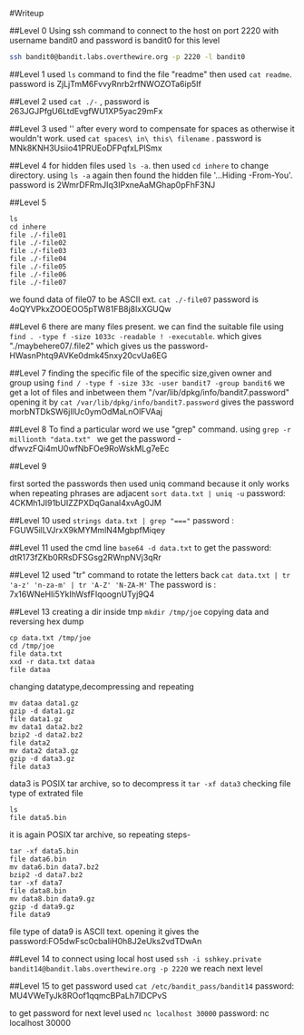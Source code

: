#Writeup

##Level 0
Using ssh command to connect to the host on port 2220 with username bandit0 and password is bandit0 for this level
```bash
ssh bandit0@bandit.labs.overthewire.org -p 2220 -l bandit0
```

##Level 1
used ```ls``` command to find the file "readme" then used ```cat readme```. password is ZjLjTmM6FvvyRnrb2rfNWOZOTa6ip5If

##Level 2
used ```cat ./-``` , password is 263JGJPfgU6LtdEvgfWU1XP5yac29mFx

##Level 3
used '\' after every word to compensate for spaces as otherwise it wouldn't work.
used ```cat spaces\ in\ this\ filename``` . password is MNk8KNH3Usiio41PRUEoDFPqfxLPlSmx

##Level 4
for hidden files used ```ls -a```. then used ```cd inhere``` to change directory. using ```ls -a``` again then found the hidden file '...Hiding -From-You'. password is 2WmrDFRmJIq3IPxneAaMGhap0pFhF3NJ

##Level 5

```
ls
cd inhere
file ./-file01
file ./-file02
file ./-file03
file ./-file04
file ./-file05
file ./-file06
file ./-file07
```
we found data of file07 to be ASCII ext.
```cat ./-file07```
password is 4oQYVPkxZOOEOO5pTW81FB8j8lxXGUQw

##Level 6
there are many files present. we can find the suitable file using ```find . -type f -size 1033c -readable ! -executable```. which gives "./maybehere07/.file2" which gives us the password- HWasnPhtq9AVKe0dmk45nxy20cvUa6EG 

##Level 7
finding the specific file of the specific size,given owner and group using ```find / -type f -size 33c -user bandit7 -group bandit6``` we get a lot of files and inbetween them "/var/lib/dpkg/info/bandit7.password"
opening it by ```cat /var/lib/dpkg/info/bandit7.password``` gives the password morbNTDkSW6jIlUc0ymOdMaLnOlFVAaj


##Level 8
To find a particular word we use "grep" command.
using ```grep -r millionth "data.txt" ``` we get the password - dfwvzFQi4mU0wfNbFOe9RoWskMLg7eEc

##Level 9

first sorted the passwords then used uniq command because it only works when repeating phrases are adjacent 
```sort data.txt | uniq -u```
password: 4CKMh1JI91bUIZZPXDqGanal4xvAg0JM

##Level 10
used ```strings data.txt | grep "==="```
password : FGUW5ilLVJrxX9kMYMmlN4MgbpfMiqey

##Level 11
used the cmd line ```base64 -d data.txt``` to get the password: dtR173fZKb0RRsDFSGsg2RWnpNVj3qRr

##Level 12
used "tr" command to rotate the letters back
```cat data.txt | tr 'a-z' 'n-za-m' | tr 'A-Z' 'N-ZA-M'```
The password is : 7x16WNeHIi5YkIhWsfFIqoognUTyj9Q4

##Level 13 
creating a dir inside tmp
```mkdir /tmp/joe```
copying data and reversing hex dump
```
cp data.txt /tmp/joe
cd /tmp/joe
file data.txt
xxd -r data.txt dataa
file dataa
```
changing datatype,decompressing and repeating
```
mv dataa data1.gz
gzip -d data1.gz
file data1.gz
mv data1 data2.bz2
bzip2 -d data2.bz2
file data2
mv data2 data3.gz
gzip -d data3.gz
file data3
```
data3 is POSIX tar archive, so to decompress it
```tar -xf data3```
checking file type of extrated file
```
ls
file data5.bin
```
it is again POSIX tar archive, so repeating steps-
```
tar -xf data5.bin
file data6.bin
mv data6.bin data7.bz2
bzip2 -d data7.bz2
tar -xf data7
file data8.bin
mv data8.bin data9.gz
gzip -d data9.gz
file data9
```
file type of data9 is ASCII text. opening it gives the password:FO5dwFsc0cbaIiH0h8J2eUks2vdTDwAn

##Level 14
 to connect using local host used
```ssh -i sshkey.private bandit14@bandit.labs.overthewire.org -p 2220```
we reach next level

##Level 15
to get password used ```cat /etc/bandit_pass/bandit14```
password: MU4VWeTyJk8ROof1qqmcBPaLh7lDCPvS

to get password for next level used ```nc localhost 30000```
password: nc localhost 30000







